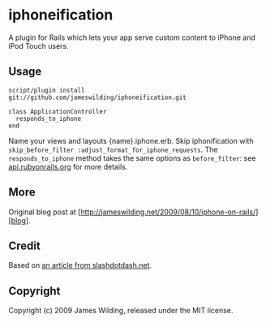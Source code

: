 # iphoneification

A plugin for Rails which lets your app serve custom content to iPhone and iPod Touch users.

## Usage

    script/plugin install git://github.com/jameswilding/iphoneification.git
	
    class ApplicationController
      responds_to_iphone
    end

Name your views and layouts {name}.iphone.erb. Skip iphonification with <code>skip_before_filter :adjust_format_for_iphone_requests</code>. The <code>responds_to_iphone</code> method takes the same options as <code>before_filter</code>: see [api.rubyonrails.org][api] for more details.

## More

Original blog post at	[http://jameswilding.net/2009/08/10/iphone-on-rails/][blog].

## Credit

Based on [an article from slashdotdash.net][slash].

## Copyright

Copyright (c) 2009 James Wilding, released under the MIT license.

[api]: http://api.rubyonrails.org/
[blog]: http://jameswilding.net/2009/08/10/iphone-on-rails/
[slash]: http://www.slashdotdash.net/2007/12/04/iphone-on-rails-creating-an-iphone-optimised-version-of-your-rails-site-using-iui-and-rails-2/